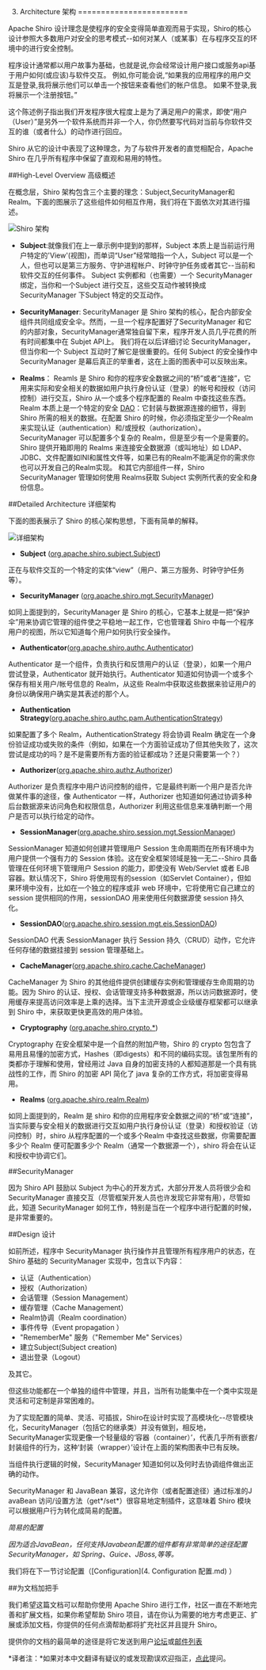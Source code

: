 3. Architecture 架构
========================

Apache Shiro 设计理念是使程序的安全变得简单直观而易于实现，Shiro的核心设计参照大多数用户对安全的思考模式--如何对某人（或某事）在与程序交互的环境中的进行安全控制。

程序设计通常都以用户故事为基础，也就是说,你会经常设计用户接口或服务api基于用户如何(或应该)与软件交互。 例如,你可能会说,“如果我的应用程序的用户交互是登录,我将展示他们可以单击一个按钮来查看他们的帐户信息。 如果不登录,我将展示一个注册按钮。”

这个陈述例子指出我们开发程序很大程度上是为了满足用户的需求，即使“用户（User）”是另外一个软件系统而并非一个人，你仍然要写代码对当前与你软件交互的谁（或者什么）的动作进行回应。

Shiro 从它的设计中表现了这种理念，为了与软件开发者的直觉相配合，Apache Shiro 在几乎所有程序中保留了直观和易用的特性。

##High-Level Overview 高级概述
 
在概念层，Shiro 架构包含三个主要的理念：Subject,SecurityManager和 Realm。下面的图展示了这些组件如何相互作用，我们将在下面依次对其进行描述。

![Shiro 架构](http://i1288.photobucket.com/albums/b484/elfy0suen/elfy0suen%20blog/ShiroBasicArchitecture_zps1d881a49.png)

* **Subject**:就像我们在上一章示例中提到的那样，Subject 本质上是当前运行用户特定的'View'(视图)，而单词“User”经常暗指一个人，Subject 可以是一个人，但也可以是第三方服务、守护进程帐户、时钟守护任务或者其它--当前和软件交互的任何事件。
Subject 实例都和（也需要）一个 SecurityManager 绑定，当你和一个Subject 进行交互，这些交互动作被转换成 SecurityManager 下Subject 特定的交互动作。

* **SecurityManager**: SecurityManager 是 Shiro 架构的核心，配合内部安全组件共同组成安全伞。然而，一旦一个程序配置好了SecurityManager 和它的内部对象，SecurityManager通常独自留下来，程序开发人员几乎花费的所有时间都集中在 Subjet API上。
我们将在以后详细讨论 SecurityManager，但当你和一个 Subject 互动时了解它是很重要的。任何 Subject 的安全操作中 SecurityManager 是幕后真正的举重者，这在上面的图表中可以反映出来。

* **Realms**： Reamls 是 Shiro 和你的程序安全数据之间的“桥”或者“连接”，它用来实际和安全相关的数据如用户执行身份认证（登录）的帐号和授权（访问控制）进行交互，Shiro 从一个或多个程序配置的 Realm 中查找这些东西。
Realm 本质上是一个特定的安全 [DAO](http://en.wikipedia.org/wiki/Data_access_object)：它封装与数据源连接的细节，得到Shiro 所需的相关的数据。在配置 Shiro 的时候，你必须指定至少一个Realm 来实现认证（authentication）和/或授权（authorization）。SecurityManager 可以配置多个复杂的 Realm，但是至少有一个是需要的。
Shiro 提供开箱即用的 Realms 来连接安全数据源（或叫地址）如 LDAP、JDBC、文件配置如INI和属性文件等，如果已有的Realm不能满足你的需求你也可以开发自己的Realm实现。
和其它内部组件一样，Shiro SecurityManager 管理如何使用 Realms获取 Subject 实例所代表的安全和身份信息。

##Detailed Architecture 详细架构

下面的图表展示了 Shiro 的核心架构思想，下面有简单的解释。

![详细架构](http://i1288.photobucket.com/albums/b484/elfy0suen/elfy0suen%20blog/ShiroArchitecture_zps384bb17e.png)

* **Subject** ([org.apache.shiro.subject.Subject](http://shiro.apache.org/static/current/apidocs/org/apache/shiro/subject/Subject.html))

正在与软件交互的一个特定的实体“view”（用户、第三方服务、时钟守护任务等）。

* **SecurityManager** ([org.apache.shiro.mgt.SecurityManager](http://shiro.apache.org/static/current/apidocs/org/apache/shiro/mgt/SecurityManager.html))

如同上面提到的，SecurityManager 是 Shiro 的核心，它基本上就是一把“保护伞”用来协调它管理的组件使之平稳地一起工作，它也管理着 Shiro 中每一个程序用户的视图，所以它知道每个用户如何执行安全操作。

* **Authenticator**([org.apache.shiro.authc.Authenticator](http://shiro.apache.org/static/current/apidocs/org/apache/shiro/authc/Authenticator.html))

Authenticator 是一个组件，负责执行和反馈用户的认证（登录），如果一个用户尝试登录，Authenticator 就开始执行。Authenticator 知道如何协调一个或多个保存有相关用户/帐号信息的 Realm，从这些 Realm中获取这些数据来验证用户的身份以确保用户确实是其表述的那个人。

* **Authentication Strategy**([org.apache.shiro.authc.pam.AuthenticationStrategy](http://shiro.apache.org/static/current/apidocs/org/apache/shiro/authc/pam/AuthenticationStrategy.html))

如果配置了多个 Realm，AuthenticationStrategy 将会协调 Realm 确定在一个身份验证成功或失败的条件（例如，如果在一个方面验证成功了但其他失败了，这次尝试是成功的吗？是不是需要所有方面的验证都成功？还是只需要第一个？）

* **Authorizer**([org.apache.shiro.authz.Authorizer](http://shiro.apache.org/static/current/apidocs/org/apache/shiro/authz/Authorizer.html))

Authorizer 是负责程序中用户访问控制的组件，它是最终判断一个用户是否允许做某件事的途径，像 Authenticator 一样，Authorizer 也知道如何通过协调多种后台数据源来访问角色和权限信息，Authorizer 利用这些信息来准确判断一个用户是否可以执行给定的动作。

* **SessionManager**([org.apache.shiro.session.mgt.SessionManager](http://shiro.apache.org/static/current/apidocs/org/apache/shiro/authz/Authorizer.html))

SessionManager 知道如何创建并管理用户 Session 生命周期而在所有环境中为用户提供一个强有力的 Session 体验。这在安全框架领域是独一无二--Shiro 具备管理在任何环境下管理用户 Session 的能力，即使没有 Web/Servlet 或者 EJB 容器。默认情况下，Shiro 将使用现有的session（如Servlet Container），但如果环境中没有，比如在一个独立的程序或非 web 环境中，它将使用它自己建立的 session 提供相同的作用，sessionDAO 用来使用任何数据源使 session 持久化。

* **SessionDAO**([org.apache.shiro.session.mgt.eis.SessionDAO](http://shiro.apache.org/static/current/apidocs/org/apache/shiro/session/mgt/eis/SessionDAO.html))

SessionDAO 代表 SessionManager 执行 Session 持久（CRUD）动作，它允许任何存储的数据挂接到 session 管理基础上。

* **CacheManager**([org.apache.shiro.cache.CacheManager](http://shiro.apache.org/static/current/apidocs/org/apache/shiro/cache/CacheManager.html))

CacheManager 为 Shiro 的其他组件提供创建缓存实例和管理缓存生命周期的功能。因为 Shiro 的认证、授权、会话管理支持多种数据源，所以访问数据源时，使用缓存来提高访问效率是上乘的选择。当下主流开源或企业级缓存框架都可以继承到 Shiro 中，来获取更快更高效的用户体验。

* **Cryptography** ([org.apache.shiro.crypto.*](http://shiro.apache.org/static/current/apidocs/org/apache/shiro/crypto/package-summary.html))

Cryptography 在安全框架中是一个自然的附加产物，Shiro 的 crypto 包包含了易用且易懂的加密方式，Hashes（即digests）和不同的编码实现。该包里所有的类都亦于理解和使用，曾经用过 Java 自身的加密支持的人都知道那是一个具有挑战性的工作，而 Shiro 的加密 API 简化了 java 复杂的工作方式，将加密变得易用。

* **Realms** ([org.apache.shiro.realm.Realm](http://shiro.apache.org/static/current/apidocs/org/apache/shiro/realm/Realm.html))

如同上面提到的，Realm 是 shiro 和你的应用程序安全数据之间的“桥”或“连接”，当实际要与安全相关的数据进行交互如用户执行身份认证（登录）和授权验证（访问控制）时，shiro 从程序配置的一个或多个Realm 中查找这些数据，你需要配置多少个 Realm 便可配置多少个 Realm（通常一个数据源一个），shiro 将会在认证和授权中协调它们。

##SecurityManager

因为 Shiro API 鼓励以 Subject 为中心的开发方式，大部分开发人员将很少会和 SecurityManager 直接交互（尽管框架开发人员也许发现它非常有用），尽管如此，知道 SecurityManager 如何工作，特别是当在一个程序中进行配置的时候，是非常重要的。

##Design 设计

如前所述，程序中 SecurityManager 执行操作并且管理所有程序用户的状态，在 Shiro 基础的 SecurityManager 实现中，包含以下内容：

* 认证（Authentication）
* 授权（Authorization）
* 会话管理（Session Management）
* 缓存管理（Cache Management）
* Realm协调（Realm coordination）
* 事件传导（Event propagation ）
* "RememberMe" 服务（"Remember Me" Services）
* 建立Subject(Subject creation)
* 退出登录（Logout）

及其它。

但这些功能都在一个单独的组件中管理，并且，当所有功能集中在一个类中实现是灵活和可定制是非常困难的。

为了实现配置的简单、灵活、可插拔，Shiro在设计时实现了高模块化--尽管模块化，SecurityManager（包括它的继承类）并没有做到，相反地，SecurityManager实现更像一个轻量级的‘容器（container）’，代表几乎所有嵌套/封装组件的行为，这种‘封装（wrapper）’设计在上面的架构图表中已有反映。

当组件执行逻辑的时候，SecurityManager 知道如何以及何时去协调组件做出正确的动作。

SecurityManager 和 JavaBean 兼容，这允许你（或者配置途径）通过标准的J avaBean 访问/设置方法（get*/set*）很容易地定制插件，这意味着 Shiro 模块可以根据用户行为转化成简易的配置。

*简易的配置*

*因为适合JavaBean，任何支持Javabean配置的组件都有非常简单的途径配置 SecurityManager，如 Spring、Guice、JBoss,等等。*

我们将在下一节讨论配置（[Configuration](4. Configuration 配置.md) ）

##为文档加把手

我们希望这篇文档可以帮助你使用 Apache Shiro 进行工作，社区一直在不断地完善和扩展文档，如果你希望帮助 Shiro 项目，请在你认为需要的地方考虑更正、扩展或添加文档，你提供的任何点滴帮助都将扩充社区并且提升 Shiro。

提供你的文档的最简单的途径是将它发送到用户[论坛](http://shiro-user.582556.n2.nabble.com/)或[邮件列表](http://shiro.apache.org/mailing-lists.html)

*译者注：*如果对本中文翻译有疑议的或发现勘误欢迎指正，[点此](https://github.com/elfy0suen/apache-shiro-1.2.x-reference/issues)提问。


